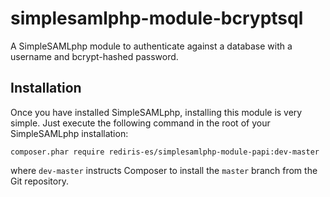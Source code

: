 # simplesamlphp-module-bcryptsql
A SimpleSAMLphp module to authenticate against a database with a username and bcrypt-hashed password.

Installation
------------

Once you have installed SimpleSAMLphp, installing this module is very simple. Just execute the following
command in the root of your SimpleSAMLphp installation:

```
composer.phar require rediris-es/simplesamlphp-module-papi:dev-master
```

where `dev-master` instructs Composer to install the `master` branch from the Git repository.